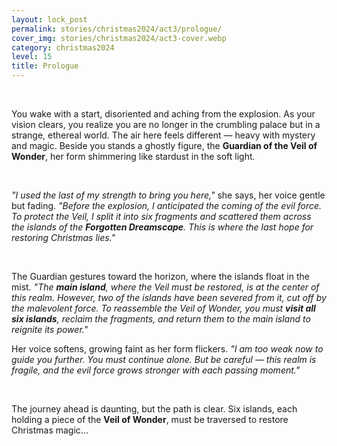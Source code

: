 ```yaml
---
layout: lock_post
permalink: stories/christmas2024/act3/prologue/
cover_img: stories/christmas2024/act3-cover.webp
category: christmas2024
level: 15
title: Prologue
---
```

<br>

You wake with a start, disoriented and aching from the explosion. As your vision clears, you realize you are no longer in the crumbling palace but in a strange, ethereal world. The air here feels different — heavy with mystery and magic. Beside you stands a ghostly figure, the **Guardian of the Veil of Wonder**, her form shimmering like stardust in the soft light.

<br>

*"I used the last of my strength to bring you here,"* she says, her voice gentle but fading. *"Before the explosion, I anticipated the coming of the evil force. To protect the Veil, I split it into six fragments and scattered them across the islands of the **Forgotten Dreamscape**. This is where the last hope for restoring Christmas lies."*

<br>

The Guardian gestures toward the horizon, where the islands float in the mist. *"The **main island**, where the Veil must be restored, is at the center of this realm. However, two of the islands have been severed from it, cut off by the malevolent force. To reassemble the Veil of Wonder, you must **visit all six islands**, reclaim the fragments, and return them to the main island to reignite its power."*
<br>

Her voice softens, growing faint as her form flickers. *"I am too weak now to guide you further. You must continue alone. But be careful — this realm is fragile, and the evil force grows stronger with each passing moment."*

<br>

The journey ahead is daunting, but the path is clear. Six islands, each holding a piece of the **Veil of Wonder**, must be traversed to restore Christmas magic...
